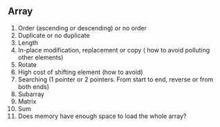 ## Array ##

1. Order (ascending or descending) or no order 
2. Duplicate or no duplicate
3. Length
4. In-place modification, replacement or copy ( how to avoid polluting other elements) 
5. Rotate
6. High cost of shifting element (how to avoid) 
7. Searching (1 pointer or 2 pointers. From start to end, reverse or from both ends) 
8. Subarray
9. Matrix
10. Sum
11. Does memory have enough space to load the whole array? 



